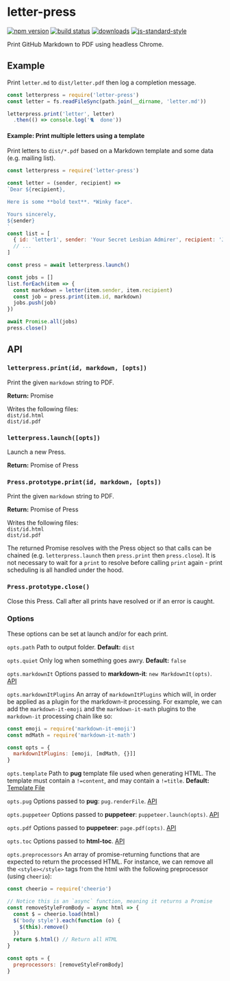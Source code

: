# letter-press

[![npm version](https://img.shields.io/npm/v/letter-press.svg?style=flat-square)](https://npmjs.org/package/letter-press) [![build status](https://img.shields.io/travis/srilq/letter-press/latest.svg?style=flat-square)](https://travis-ci.org/srilq/letter-press)
[![downloads](https://img.shields.io/npm/dm/letter-press.svg?style=flat-square)](https://npmjs.org/package/letter-press) [![js-standard-style](https://img.shields.io/badge/code%20style-standard-brightgreen.svg?style=flat-square)](https://github.com/feross/standard)

Print GitHub Markdown to PDF using headless Chrome.

## Example

Print `letter.md` to `dist/letter.pdf` then log a completion message.

```js
const letterpress = require('letter-press')
const letter = fs.readFileSync(path.join(__dirname, 'letter.md'))

letterpress.print('letter', letter)
  .then(() => console.log('🐈  done'))
```

#### Example: Print multiple letters using a template

Print letters to `dist/*.pdf` based on a Markdown template and some data (e.g. mailing list).

```js
const letterpress = require('letter-press')

const letter = (sender, recipient) =>
`Dear ${recipient},

Here is some **bold text**. *Winky face*.

Yours sincerely,
${sender}
`
const list = [
  { id: 'letter1', sender: 'Your Secret Lesbian Admirer', recipient: 'John' }
  // ...
]

const press = await letterpress.launch()

const jobs = []
list.forEach(item => {
  const markdown = letter(item.sender, item.recipient)
  const job = press.print(item.id, markdown)
  jobs.push(job)
})

await Promise.all(jobs)
press.close()
```

## API

### `letterpress.print(id, markdown, [opts])`
Print the given `markdown` string to PDF.

**Return:** Promise

Writes the following files:<br>
`dist/id.html`<br>
`dist/id.pdf`

### `letterpress.launch([opts])`
Launch a new Press.

**Return:** Promise of Press

### `Press.prototype.print(id, markdown, [opts])`
Print the given `markdown` string to PDF.

**Return:** Promise of Press

Writes the following files:<br>
`dist/id.html`<br>
`dist/id.pdf`

The returned Promise resolves with the Press object so that calls can be chained (e.g. `letterpress.launch` then `press.print` then `press.close`). It is not necessary to wait for a `print` to resolve before calling `print` again - print scheduling is all handled under the hood.

### `Press.prototype.close()`
Close this Press. Call after all prints have resolved or if an error is caught.

### Options
These options can be set at launch and/or for each print.

`opts.path` Path to output folder. **Default:** `dist`

`opts.quiet` Only log when something goes awry. **Default:** `false`

`opts.markdownIt` Options passed to **markdown-it**: `new MarkdownIt(opts)`. [API](https://markdown-it.github.io/markdown-it/#MarkdownIt.new)

`opts.markdownItPlugins` An array of `markdownItPlugins` which will, in order be applied as a plugin for the markdown-it processing. For example, we can add the `markdown-it-emoji` and the `markdown-it-math` plugins to the `markdown-it` processing chain like so:

```js
const emoji = require('markdown-it-emoji')
const mdMath = require('markdown-it-math')

const opts = {
  markdownItPlugins: [emoji, [mdMath, {}]]
}
```

`opts.template` Path to **pug** template file used when generating HTML. The template must contain a `!=content`, and may contain a `!=title`. **Default:** [Template File](https://github.com/srilq/letter-press/blob/latest/ghmd.pug)

`opts.pug` Options passed to **pug**: `pug.renderFile`. [API](https://pugjs.org/api/reference.html#options)

`opts.puppeteer` Options passed to **puppeteer**: `puppeteer.launch(opts)`. [API](https://github.com/GoogleChrome/puppeteer/blob/master/docs/api.md#puppeteerlaunchoptions)

`opts.pdf` Options passed to **puppeteer**: `page.pdf(opts)`. [API](https://github.com/GoogleChrome/puppeteer/blob/master/docs/api.md#pagepdfoptions)

`opts.toc` Options passed to **html-toc**. [API](https://github.com/jonschlinkert/html-toc)

`opts.preprocessors` An array of promise-returning functions that are expected to return the processed HTML. For instance, we can remove all the `<style></style>` tags from the html with the following preprocessor (using `cheerio`):

```js
const cheerio = require('cheerio')

// Notice this is an `async` function, meaning it returns a Promise
const removeStyleFromBody = async html => {
  const $ = cheerio.load(html)
  $('body style').each(function (o) {
    $(this).remove()
  })
  return $.html() // Return all HTML
}

const opts = {
  preprocessors: [removeStyleFromBody]
}
```

